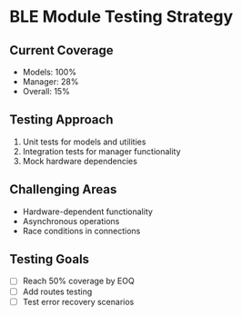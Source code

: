 # BLE Module Testing Strategy

## Current Coverage
- Models: 100% 
- Manager: 28%
- Overall: 15%

## Testing Approach
1. Unit tests for models and utilities
2. Integration tests for manager functionality
3. Mock hardware dependencies

## Challenging Areas
- Hardware-dependent functionality
- Asynchronous operations
- Race conditions in connections

## Testing Goals
- [ ] Reach 50% coverage by EOQ
- [ ] Add routes testing
- [ ] Test error recovery scenarios